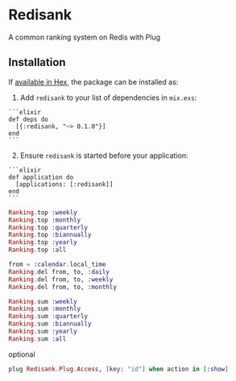 # Redisank

A common ranking system on Redis with Plug

## Installation

If [available in Hex](https://hex.pm/docs/publish), the package can be installed as:

  1. Add `redisank` to your list of dependencies in `mix.exs`:

    ```elixir
    def deps do
      [{:redisank, "~> 0.1.0"}]
    end
    ```

  2. Ensure `redisank` is started before your application:

    ```elixir
    def application do
      [applications: [:redisank]]
    end
    ```

```elixir
Ranking.top :weekly
Ranking.top :monthly
Ranking.top :quarterly
Ranking.top :biannually
Ranking.top :yearly
Ranking.top :all

from = :calendar.local_time
Ranking.del from, to, :daily
Ranking.del from, to, :weekly
Ranking.del from, to, :monthly

Ranking.sum :weekly
Ranking.sum :monthly
Ranking.sum :quarterly
Ranking.sum :biannually
Ranking.sum :yearly
Ranking.sum :all
```

optional

```elixir
plug Redisank.Plug.Access, [key: "id"] when action in [:show]
```
